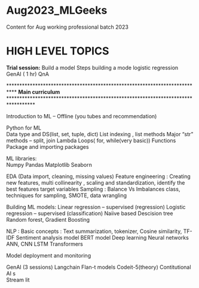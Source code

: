 # Aug2023_MLGeeks
Content for Aug working professional batch 2023 

HIGH LEVEL TOPICS
======================

**Trial session:**
  Build a model 
  Steps building a mode
  logistic regression  
  GenAI ( 1 hr) 
  QnA

***************************************************************************   **Main curriculum**  **********************************************************************************

Introduction to ML – Offline (you tubes and recommendation) <br>

Python for ML  <br>
  Data type and DS(list, set, tuple, dict) 
  List indexing , list methods 
  Major “str” methods – split, join
  Lambda 
  Loops( for, while(very basic))
  Functions 
  Package and importing packages 
  
ML libraries: <br>
  Numpy 
  Pandas 
  Matplotlib 
  Seaborn 
  
EDA (Data import, cleaning, missing values)
  Feature engineering :
  Creating new features, multi collinearity , scaling and standardization, identify the best features target variables 
  Sampling : Balance Vs Imbalances class, techniques for sampling, SMOTE, data wrangling 
  
Building ML models: 
  Linear regression – supervised (regression) 
  Logistic regression – supervised (classification) 
  Naiive based 
  Descision tree 
  Random forest, 
  Gradient Boosting 
  
NLP : 
  Basic concepts : 
  Text summarization, tokenizer, 
  Cosine similarity, TF-IDF 
  Sentiment analysis model 
  BERT model 
  Deep learning 
  Neural networks 
  ANN, 
  CNN
  LSTM
  Transformers 
  
Model deployment and monitoring 

GenAI (3 sessions) 
  Langchain
  Flan-t models
  Codeit-5(theory) 
  Contitutional AI s   
  Stream lit
